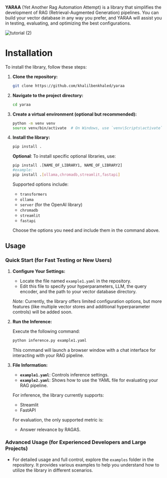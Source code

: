**YARAA** (Yet Another Rag Automation Attempt) is a library that simplifies the development of RAG (Retrieval-Augmented Generation) pipelines. You can build your vector database in any way you prefer, and YARAA will assist you in testing, evaluating, and optimizing the best configurations.

![tutorial (2)](https://github.com/user-attachments/assets/78de2620-fe94-4f2e-9582-72e7a0757de0)


# Installation

To install the library, follow these steps:

1. **Clone the repository:**

   ```bash
   git clone https://github.com/khalilbenkhaled/yaraa
   ```

2. **Navigate to the project directory:**

   ```bash
   cd yaraa
   ```

3. **Create a virtual environment (optional but recommended):**

   ```bash
   python -m venv venv
   source venv/bin/activate  # On Windows, use `venv\Scripts\activate`
   ```

4. **Install the library:**

   ```bash
   pip install .
   ```

   **Optional**: To install specific optional libraries, use:

   ```bash
   pip install .[NAME_OF_LIBRARY1, NAME_OF_LIBRARY2]
   #example:
   pip install .[ollama,chromadb,streamlit,fastapi]
   ```

   Supported options include:

   - `transformers`
   - `ollama`
   - `server` (for the OpenAI library)
   - `chromadb`
   - `streamlit`
   - `fastapi`

   Choose the options you need and include them in the command above.


## Usage

### Quick Start (for Fast Testing or New Users)

1. **Configure Your Settings:**

   - Locate the file named `example1.yaml` in the repository.
   - Edit this file to specify your hyperparameters, LLM, the query encoder, and the path to your vector database directory. 

   *Note:* Currently, the library offers limited configuration options, but more features (like multiple vector stores and additional hyperparameter controls) will be added soon.

2. **Run the Inference:**

   Execute the following command:

   ```bash
   python inference.py example1.yaml
   ```

   This command will launch a browser window with a chat interface for interacting with your RAG pipeline.

3. **File Information:**

   - **`example1.yaml`**: Controls inference settings.
   - **`example2.yaml`**: Shows how to use the YAML file for evaluating your RAG pipeline.

   For inference, the library currently supports:
   - Streamlit
   - FastAPI

   For evaluation, the only supported metric is:
   - Answer relevance by RAGAS.

### Advanced Usage (for Experienced Developers and Large Projects)

- For detailed usage and full control, explore the `examples` folder in the repository. It provides various examples to help you understand how to utilize the library in different scenarios.
